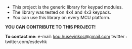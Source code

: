 - This project is the generic library for keypad modules.
- The library was tested on 4x4 and 4x3 keypads.
- You can use this library on every MCU platform.

**YOU CAN CONTRIBUTE TO THIS PROJECT!**

**To contact me:**
e-mail: kou.huseyinkoc@gmail.com
twitter : twitter.com/esdevhk